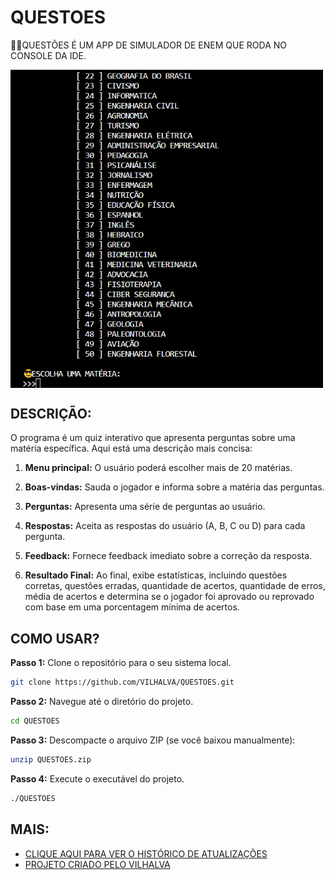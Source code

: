 # QUESTOES
👨‍💻QUESTÕES É UM APP DE SIMULADOR DE ENEM QUE RODA NO CONSOLE DA IDE.

<img src="FOTO.png" align="center" width="500"> <br>

## DESCRIÇÃO:
O programa é um quiz interativo que apresenta perguntas sobre uma matéria específica. Aqui está uma descrição mais concisa:

1. **Menu principal:** O usuário poderá escolher mais de 20 matérias.

2. **Boas-vindas:** Sauda o jogador e informa sobre a matéria das perguntas.

3. **Perguntas:** Apresenta uma série de perguntas ao usuário.

4. **Respostas:** Aceita as respostas do usuário (A, B, C ou D) para cada pergunta.

5. **Feedback:** Fornece feedback imediato sobre a correção da resposta.

6. **Resultado Final:** Ao final, exibe estatísticas, incluindo questões corretas, questões erradas, quantidade de acertos, quantidade de erros, média de acertos e determina se o jogador foi aprovado ou reprovado com base em uma porcentagem mínima de acertos.

## COMO USAR?
**Passo 1:** Clone o repositório para o seu sistema local.

```bash
git clone https://github.com/VILHALVA/QUESTOES.git
```

**Passo 2:** Navegue até o diretório do projeto.

```bash
cd QUESTOES
```

**Passo 3:** Descompacte o arquivo ZIP (se você baixou manualmente):

```bash
unzip QUESTOES.zip
```

**Passo 4:** Execute o executável do projeto.

```bash
./QUESTOES
```

## MAIS:
- [CLIQUE AQUI PARA VER O HISTÓRICO DE ATUALIZAÇÕES](./UPDATES.md)
- [PROJETO CRIADO PELO VILHALVA](https://github.com/VILHALVA)

